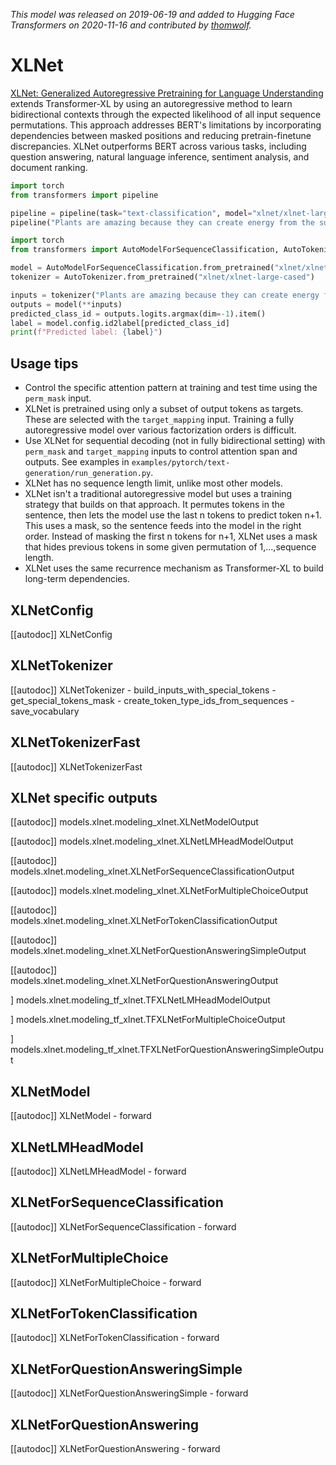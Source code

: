 <!--Copyright 2020 The HuggingFace Team. All rights reserved.

Licensed under the Apache License, Version 2.0 (the "License"); you may not use this file except in compliance with
the License. You may obtain a copy of the License at

http://www.apache.org/licenses/LICENSE-2.0

Unless required by applicable law or agreed to in writing, software distributed under the License is distributed on
an "AS IS" BASIS, WITHOUT WARRANTIES OR CONDITIONS OF ANY KIND, either express or implied. See the License for the
specific language governing permissions and limitations under the License.

⚠️ Note that this file is in Markdown but contain specific syntax for our doc-builder (similar to MDX) that may not be
rendered properly in your Markdown viewer.

-->
*This model was released on 2019-06-19 and added to Hugging Face Transformers on 2020-11-16 and contributed by [thomwolf](https://huggingface.co/thomwolf).*

# XLNet

[XLNet: Generalized Autoregressive Pretraining for Language Understanding](https://huggingface.co/papers/1906.08237) extends Transformer-XL by using an autoregressive method to learn bidirectional contexts through the expected likelihood of all input sequence permutations. This approach addresses BERT's limitations by incorporating dependencies between masked positions and reducing pretrain-finetune discrepancies. XLNet outperforms BERT across various tasks, including question answering, natural language inference, sentiment analysis, and document ranking.

<hfoptions id="usage">
<hfoption id="Pipeline">

```py
import torch
from transformers import pipeline

pipeline = pipeline(task="text-classification", model="xlnet/xlnet-large-cased", dtype="auto")
pipeline("Plants are amazing because they can create energy from the sun.")
```

</hfoption>
<hfoption id="AutoModel">

```py
import torch
from transformers import AutoModelForSequenceClassification, AutoTokenizer

model = AutoModelForSequenceClassification.from_pretrained("xlnet/xlnet-large-cased", dtype="auto")
tokenizer = AutoTokenizer.from_pretrained("xlnet/xlnet-large-cased")

inputs = tokenizer("Plants are amazing because they can create energy from the sun.", return_tensors="pt")
outputs = model(**inputs)
predicted_class_id = outputs.logits.argmax(dim=-1).item()
label = model.config.id2label[predicted_class_id]
print(f"Predicted label: {label}")
```

</hfoption>
</hfoptions>

## Usage tips

- Control the specific attention pattern at training and test time using the `perm_mask` input.
- XLNet is pretrained using only a subset of output tokens as targets. These are selected with the `target_mapping` input. Training a fully autoregressive model over various factorization orders is difficult.
- Use XLNet for sequential decoding (not in fully bidirectional setting) with `perm_mask` and `target_mapping` inputs to control attention span and outputs. See examples in `examples/pytorch/text-generation/run_generation.py`.
- XLNet has no sequence length limit, unlike most other models.
- XLNet isn't a traditional autoregressive model but uses a training strategy that builds on that approach. It permutes tokens in the sentence, then lets the model use the last n tokens to predict token n+1. This uses a mask, so the sentence feeds into the model in the right order. Instead of masking the first n tokens for n+1, XLNet uses a mask that hides previous tokens in some given permutation of 1,…,sequence length.
- XLNet uses the same recurrence mechanism as Transformer-XL to build long-term dependencies.

## XLNetConfig

[[autodoc]] XLNetConfig

## XLNetTokenizer

[[autodoc]] XLNetTokenizer
    - build_inputs_with_special_tokens
    - get_special_tokens_mask
    - create_token_type_ids_from_sequences
    - save_vocabulary

## XLNetTokenizerFast

[[autodoc]] XLNetTokenizerFast

## XLNet specific outputs

[[autodoc]] models.xlnet.modeling_xlnet.XLNetModelOutput

[[autodoc]] models.xlnet.modeling_xlnet.XLNetLMHeadModelOutput

[[autodoc]] models.xlnet.modeling_xlnet.XLNetForSequenceClassificationOutput

[[autodoc]] models.xlnet.modeling_xlnet.XLNetForMultipleChoiceOutput

[[autodoc]] models.xlnet.modeling_xlnet.XLNetForTokenClassificationOutput

[[autodoc]] models.xlnet.modeling_xlnet.XLNetForQuestionAnsweringSimpleOutput

[[autodoc]] models.xlnet.modeling_xlnet.XLNetForQuestionAnsweringOutput

] models.xlnet.modeling_tf_xlnet.TFXLNetLMHeadModelOutput

] models.xlnet.modeling_tf_xlnet.TFXLNetForMultipleChoiceOutput

] models.xlnet.modeling_tf_xlnet.TFXLNetForQuestionAnsweringSimpleOutput

## XLNetModel

[[autodoc]] XLNetModel
    - forward

## XLNetLMHeadModel

[[autodoc]] XLNetLMHeadModel
    - forward

## XLNetForSequenceClassification

[[autodoc]] XLNetForSequenceClassification
    - forward

## XLNetForMultipleChoice

[[autodoc]] XLNetForMultipleChoice
    - forward

## XLNetForTokenClassification

[[autodoc]] XLNetForTokenClassification
    - forward

## XLNetForQuestionAnsweringSimple

[[autodoc]] XLNetForQuestionAnsweringSimple
    - forward

## XLNetForQuestionAnswering

[[autodoc]] XLNetForQuestionAnswering
    - forward

